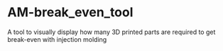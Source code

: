 # AM-break_even_tool
A tool to visually display how many 3D printed parts are required to get break-even with injection molding
